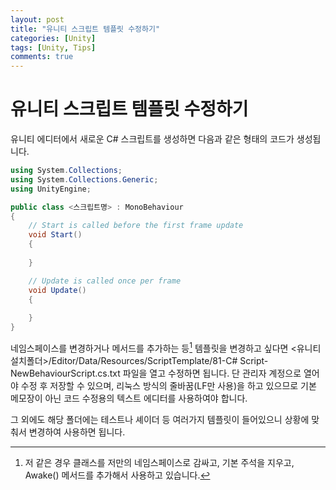 ```yaml
---
layout: post
title: "유니티 스크립트 템플릿 수정하기"
categories: [Unity]
tags: [Unity, Tips]
comments: true
---
```

# 유니티 스크립트 템플릿 수정하기

유니티 에디터에서 새로운 C# 스크립트를 생성하면 다음과 같은 형태의 코드가 생성됩니다.

```C#
using System.Collections;
using System.Collections.Generic;
using UnityEngine;

public class <스크립트명> : MonoBehaviour
{
    // Start is called before the first frame update
    void Start()
    {
        
    }

    // Update is called once per frame
    void Update()
    {
        
    }
}
```

네임스페이스를 변경하거나 메서드를 추가하는 등[^1] 템플릿을 변경하고 싶다면 <유니티 설치폴더>/Editor/Data/Resources/ScriptTemplate/81-C# Script-NewBehaviourScript.cs.txt 파일을 열고 수정하면 됩니다. 단 관리자 계정으로 열어야 수정 후 저장할 수 있으며, 리눅스 방식의 줄바꿈(LF만 사용)을 하고 있으므로 기본 메모장이 아닌 코드 수정용의 텍스트 에디터를 사용하여야 합니다.

그 외에도 해당 폴더에는 테스트나 셰이더 등 여러가지 템플릿이 들어있으니 상황에 맞춰서 변경하여 사용하면 됩니다.

[^1]: 저 같은 경우 클래스를 저만의 네임스페이스로 감싸고, 기본 주석을 지우고, Awake() 메서드를 추가해서 사용하고 있습니다.